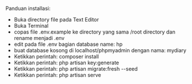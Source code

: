Panduan installasi:
- Buka directory file pada Text Editor
- Buka Terminal
- copas file .env.example ke directory yang sama /root directory dan rename menjadi .env
- edit pada file .env bagian database name: hp
- buat database kosong di localhost/phpmyadmin dengan nama: mydiary
- Ketikkan perintah: composer install
- Ketikkan perintah: php artisan key:generate
- Ketikkan perintah: php artisan migrate:fresh --seed
- Ketikkan perintah: php artisan serve

